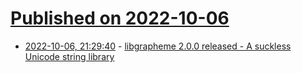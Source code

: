 # [Published on 2022-10-06](index.md)

* [2022-10-06, 21:29:40](https://lobste.rs/s/dqxx4h/libgrapheme_2_0_0_released_suckless) - [libgrapheme 2.0.0 released - A suckless Unicode string library](https://libs.suckless.org/libgrapheme/)
